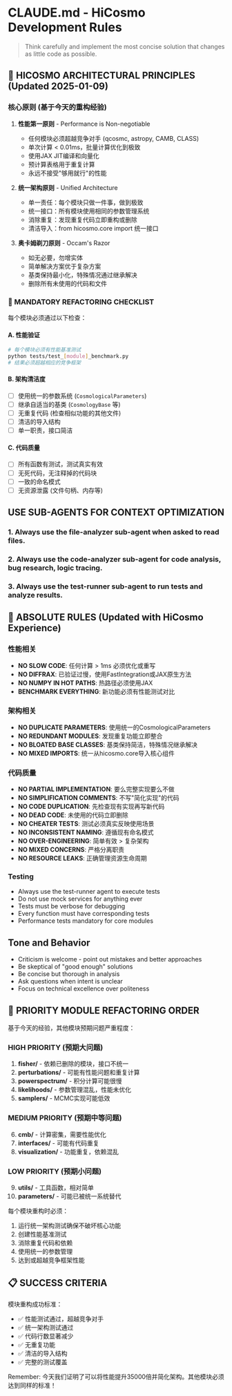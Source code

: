 # CLAUDE.md - HiCosmo Development Rules

> Think carefully and implement the most concise solution that changes as little code as possible.

## 🎯 HICOSMO ARCHITECTURAL PRINCIPLES (Updated 2025-01-09)

### 核心原则 (基于今天的重构经验)

1. **性能第一原则** - Performance is Non-negotiable
   - 任何模块必须超越竞争对手 (qcosmc, astropy, CAMB, CLASS)
   - 单次计算 < 0.01ms，批量计算优化到极致
   - 使用JAX JIT编译和向量化
   - 预计算表格用于重复计算
   - 永远不接受"够用就行"的性能

2. **统一架构原则** - Unified Architecture 
   - 单一责任：每个模块只做一件事，做到极致
   - 统一接口：所有模块使用相同的参数管理系统
   - 消除重复：发现重复代码立即重构或删除
   - 清洁导入：from hicosmo.core import 统一接口

3. **奥卡姆剃刀原则** - Occam's Razor
   - 如无必要，勿增实体
   - 简单解决方案优于复杂方案
   - 基类保持最小化，特殊情况通过继承解决
   - 删除所有未使用的代码和文件

### 🔧 MANDATORY REFACTORING CHECKLIST

每个模块必须通过以下检查：

#### A. 性能验证
```bash
# 每个模块必须有性能基准测试
python tests/test_[module]_benchmark.py
# 结果必须超越相应的竞争框架
```

#### B. 架构清洁度
- [ ] 使用统一的参数系统 (`CosmologicalParameters`)
- [ ] 继承自适当的基类 (`CosmologyBase` 等)
- [ ] 无重复代码 (检查相似功能的其他文件)
- [ ] 清洁的导入结构
- [ ] 单一职责，接口简洁

#### C. 代码质量
- [ ] 所有函数有测试，测试真实有效
- [ ] 无死代码，无注释掉的代码块
- [ ] 一致的命名模式
- [ ] 无资源泄露 (文件句柄、内存等)

## USE SUB-AGENTS FOR CONTEXT OPTIMIZATION

### 1. Always use the file-analyzer sub-agent when asked to read files.
### 2. Always use the code-analyzer sub-agent for code analysis, bug research, logic tracing.
### 3. Always use the test-runner sub-agent to run tests and analyze results.

## 🚨 ABSOLUTE RULES (Updated with HiCosmo Experience)

### 性能相关
- **NO SLOW CODE**: 任何计算 > 1ms 必须优化或重写
- **NO DIFFRAX**: 已验证过慢，使用FastIntegration或JAX原生方法
- **NO NUMPY IN HOT PATHS**: 热路径必须使用JAX
- **BENCHMARK EVERYTHING**: 新功能必须有性能测试对比

### 架构相关
- **NO DUPLICATE PARAMETERS**: 使用统一的CosmologicalParameters
- **NO REDUNDANT MODULES**: 发现重复功能立即整合
- **NO BLOATED BASE CLASSES**: 基类保持简洁，特殊情况继承解决
- **NO MIXED IMPORTS**: 统一从hicosmo.core导入核心组件

### 代码质量
- **NO PARTIAL IMPLEMENTATION**: 要么完整实现要么不做
- **NO SIMPLIFICATION COMMENTS**: 不写"简化实现"的代码
- **NO CODE DUPLICATION**: 先检查现有实现再写新代码
- **NO DEAD CODE**: 未使用的代码立即删除
- **NO CHEATER TESTS**: 测试必须真实反映使用场景
- **NO INCONSISTENT NAMING**: 遵循现有命名模式
- **NO OVER-ENGINEERING**: 简单有效 > 复杂架构
- **NO MIXED CONCERNS**: 严格分离职责
- **NO RESOURCE LEAKS**: 正确管理资源生命周期

### Testing
- Always use the test-runner agent to execute tests
- Do not use mock services for anything ever
- Tests must be verbose for debugging
- Every function must have corresponding tests
- Performance tests mandatory for core modules

## Tone and Behavior
- Criticism is welcome - point out mistakes and better approaches
- Be skeptical of "good enough" solutions
- Be concise but thorough in analysis
- Ask questions when intent is unclear
- Focus on technical excellence over politeness

## 🎯 PRIORITY MODULE REFACTORING ORDER

基于今天的经验，其他模块预期问题严重程度：

### HIGH PRIORITY (预期大问题)
1. **fisher/** - 依赖已删除的模块，接口不统一
2. **perturbations/** - 可能有性能问题和重复计算
3. **powerspectrum/** - 积分计算可能很慢
4. **likelihoods/** - 参数管理混乱，性能未优化
5. **samplers/** - MCMC实现可能低效

### MEDIUM PRIORITY (预期中等问题)
6. **cmb/** - 计算密集，需要性能优化
7. **interfaces/** - 可能有代码重复
8. **visualization/** - 功能重复，依赖混乱

### LOW PRIORITY (预期小问题)
9. **utils/** - 工具函数，相对简单
10. **parameters/** - 可能已被统一系统替代

每个模块重构时必须：
1. 运行统一架构测试确保不破坏核心功能
2. 创建性能基准测试
3. 消除重复代码和依赖
4. 使用统一的参数管理
5. 达到或超越竞争框架性能

## 📋 SUCCESS CRITERIA

模块重构成功标准：
- ✅ 性能测试通过，超越竞争对手
- ✅ 统一架构测试通过
- ✅ 代码行数显著减少
- ✅ 无重复功能
- ✅ 清洁的导入结构
- ✅ 完整的测试覆盖

Remember: 今天我们证明了可以将性能提升35000倍并简化架构。其他模块必须达到同样的标准！